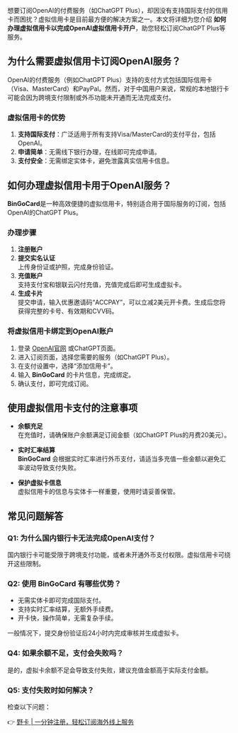 想要订阅OpenAI的付费服务（如ChatGPT Plus），却因没有支持国际支付的信用卡而困扰？虚拟信用卡是目前最方便的解决方案之一。本文将详细为您介绍 **如何办理虚拟信用卡以完成OpenAI虚拟信用卡开户**，助您轻松订阅ChatGPT Plus等服务。

## 为什么需要虚拟信用卡订阅OpenAI服务？

OpenAI的付费服务（例如ChatGPT Plus）支持的支付方式包括国际信用卡（Visa、MasterCard）和PayPal。然而，对于中国用户来说，常规的本地银行卡可能会因为跨境支付限制或外币功能未开通而无法完成支付。

### 虚拟信用卡的优势

1. **支持国际支付**：广泛适用于所有支持Visa/MasterCard的支付平台，包括OpenAI。
2. **申请简单**：无需线下银行办理，在线即可完成申请。
3. **支付安全**：无需绑定实体卡，避免泄露真实信用卡信息。

## 如何办理虚拟信用卡用于OpenAI服务？

**BinGoCard**是一种高效便捷的虚拟信用卡，特别适合用于国际服务的订阅，包括OpenAI的ChatGPT Plus。

### 办理步骤

1. **注册账户**  
2. **提交实名认证**  
   上传身份证或护照，完成身份验证。
3. **充值账户**  
   支持支付宝和银联云闪付充值，充值完成后即可生成虚拟卡。
4. **生成卡片**  
   提交申请，输入优惠邀请码“ACCPAY”，可以立减2美元开卡费。生成后您将获得完整的卡号、有效期和CVV码。

### 将虚拟信用卡绑定到OpenAI账户

1. 登录 [OpenAI官网](https://platform.openai.com/) 或ChatGPT页面。
2. 进入订阅页面，选择您需要的服务（如ChatGPT Plus）。
3. 在支付设置中，选择“添加信用卡”。
4. 输入 **BinGoCard** 的卡片信息，完成绑定。
5. 确认支付，即可完成订阅。

## 使用虚拟信用卡支付的注意事项

- **余额充足**  
  在充值时，请确保账户余额满足订阅金额（如ChatGPT Plus的月费20美元）。
  
- **实时汇率结算**  
  **BinGoCard** 会根据实时汇率进行外币支付，请适当多充值一些金额以避免汇率波动导致支付失败。
  
- **保护虚拟卡信息**  
  虚拟信用卡的信息与实体卡一样重要，使用时请妥善保管。

## 常见问题解答

### Q1: 为什么国内银行卡无法完成OpenAI支付？

国内银行卡可能受限于跨境支付功能，或者未开通外币支付权限。虚拟信用卡可绕开这些限制。

### Q2: 使用 **BinGoCard** 有哪些优势？

- 无需实体卡即可完成国际支付。
- 支持实时汇率结算，无额外手续费。
- 开卡快，操作简单，无需复杂手续。
  
一般情况下，提交身份验证后24小时内完成审核并生成虚拟卡。

### Q4: 如果余额不足，支付会失败吗？

是的，虚拟卡余额不足会导致支付失败，建议充值金额高于实际支付金额。

### Q5: 支付失败时如何解决？

检查以下问题：

👉 [野卡 | 一分钟注册，轻松订阅海外线上服务](https://bit.ly/bewildcard)